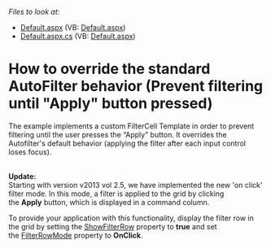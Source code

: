 <!-- default file list -->
*Files to look at*:

* [Default.aspx](./CS/WebSite/Default.aspx) (VB: [Default.aspx](./VB/WebSite/Default.aspx))
* [Default.aspx.cs](./CS/WebSite/Default.aspx.cs) (VB: [Default.aspx](./VB/WebSite/Default.aspx))
<!-- default file list end -->
# How to override the standard AutoFilter behavior (Prevent filtering until "Apply" button pressed)


<p>The example implements a custom FilterCell Template in order to prevent filtering until the user presses the “Apply" button. It overrides the Autofilter's default behavior (applying the filter after each input control loses focus).<br /><br /></p>
<p><strong>Update:</strong><br />Starting with version v2013 vol 2.5, we have implemented the new 'on click' filter mode. In this mode, a filter is applied to the grid by clicking the <strong>Apply</strong> button, which is displayed in a command column. </p>
<p>To provide your application with this functionality, display the filter row in the grid by setting the <a href="http://help.devexpress.com/#AspNet/DevExpressWebASPxGridViewASPxGridViewSettings_ShowFilterRowtopic">ShowFilterRow</a> property to <strong>true</strong> and set the <a href="http://help.devexpress.com/#AspNet/DevExpressWebASPxGridViewASPxGridViewBehaviorSettings_FilterRowModetopic">FilterRowMode</a> property to <strong>OnClick</strong>.</p>

<br/>


